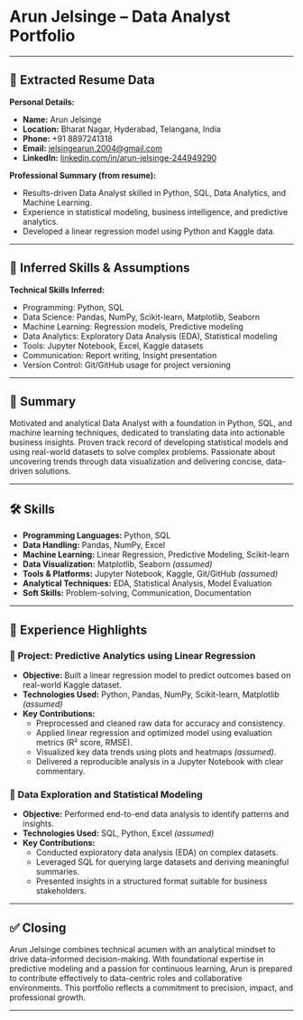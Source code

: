 # Arun Jelsinge – Data Analyst Portfolio

---

## 📄 Extracted Resume Data

**Personal Details:**
- **Name:** Arun Jelsinge  
- **Location:** Bharat Nagar, Hyderabad, Telangana, India  
- **Phone:** +91 8897241318  
- **Email:** jelsingearun.2004@gmail.com  
- **LinkedIn:** [linkedin.com/in/arun-jelsinge-244949290](http://www.linkedin.com/in/arun-jelsinge-244949290)

**Professional Summary (from resume):**
- Results-driven Data Analyst skilled in Python, SQL, Data Analytics, and Machine Learning.
- Experience in statistical modeling, business intelligence, and predictive analytics.
- Developed a linear regression model using Python and Kaggle data.

---

## 🧠 Inferred Skills & Assumptions

**Technical Skills Inferred:**
- Programming: Python, SQL
- Data Science: Pandas, NumPy, Scikit-learn, Matplotlib, Seaborn
- Machine Learning: Regression models, Predictive modeling
- Data Analytics: Exploratory Data Analysis (EDA), Statistical modeling
- Tools: Jupyter Notebook, Excel, Kaggle datasets
- Communication: Report writing, Insight presentation
- Version Control: Git/GitHub usage for project versioning


---

## 🧾 Summary

Motivated and analytical Data Analyst with a foundation in Python, SQL, and machine learning techniques, dedicated to translating data into actionable business insights. Proven track record of developing statistical models and using real-world datasets to solve complex problems. Passionate about uncovering trends through data visualization and delivering concise, data-driven solutions.

---

## 🛠️ Skills

- **Programming Languages:** Python, SQL  
- **Data Handling:** Pandas, NumPy, Excel  
- **Machine Learning:** Linear Regression, Predictive Modeling, Scikit-learn  
- **Data Visualization:** Matplotlib, Seaborn *(assumed)*  
- **Tools & Platforms:** Jupyter Notebook, Kaggle, Git/GitHub *(assumed)*  
- **Analytical Techniques:** EDA, Statistical Analysis, Model Evaluation  
- **Soft Skills:** Problem-solving, Communication, Documentation

---

## 🚀 Experience Highlights

### 📌 Project: Predictive Analytics using Linear Regression
- **Objective:** Built a linear regression model to predict outcomes based on real-world Kaggle dataset.
- **Technologies Used:** Python, Pandas, NumPy, Scikit-learn, Matplotlib *(assumed)*  
- **Key Contributions:**
  - Preprocessed and cleaned raw data for accuracy and consistency.
  - Applied linear regression and optimized model using evaluation metrics (R² score, RMSE).
  - Visualized key data trends using plots and heatmaps *(assumed)*.
  - Delivered a reproducible analysis in a Jupyter Notebook with clear commentary.


### 📌 Data Exploration and Statistical Modeling
- **Objective:** Performed end-to-end data analysis to identify patterns and insights.
- **Technologies Used:** SQL, Python, Excel *(assumed)*  
- **Key Contributions:**
  - Conducted exploratory data analysis (EDA) on complex datasets.
  - Leveraged SQL for querying large datasets and deriving meaningful summaries.
  - Presented insights in a structured format suitable for business stakeholders.

---

## ✅ Closing

Arun Jelsinge combines technical acumen with an analytical mindset to drive data-informed decision-making. With foundational expertise in predictive modeling and a passion for continuous learning, Arun is prepared to contribute effectively to data-centric roles and collaborative environments. This portfolio reflects a commitment to precision, impact, and professional growth.

---
